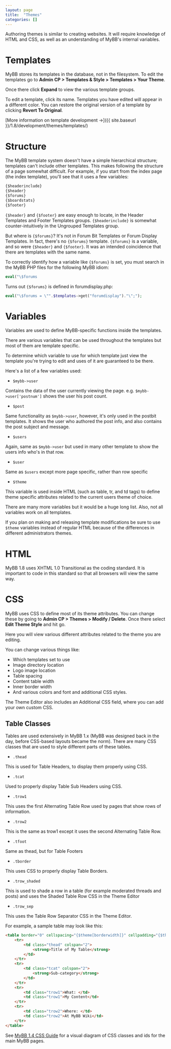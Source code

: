 ```yaml
---
layout: page
title:  "Themes"
categories: []
---
```


Authoring themes is similar to creating websites. It will require knowledge of HTML and CSS, as well as an understanding of MyBB's internal variables.

# Templates

MyBB stores its templates in the database, not in the filesystem. To edit the templates go to **Admin CP > Templates & Style > Templates > Your Theme**.

Once there click **Expand** to view the various template groups.

To edit a template, click its name. Templates you have edited will appear in a different color. You can restore the original version of a template by clicking **Revert To Original**.

[More information on template development &rarr;]({{ site.baseurl }}/1.8/development/themes/templates/)

# Structure

The MyBB template system doesn't have a simple hierarchical structure; templates can't include other templates. This makes following the structure of a page somewhat difficult. For example, if you start from the index page (the index template), you'll see that it uses a few variables:

```html
{$headerinclude}
{$header}
{$forums}
{$boardstats}
{$footer}
```

`{$header}` and `{$footer}` are easy enough to locate, in the Header Templates and Footer Templates groups. `{$headerinclude}` is somewhat counter-intuitively in the Ungrouped Templates group.

But where is `{$forums}`? It's not in Forum Bit Templates or Forum Display Templates. In fact, there's no `{$forums}` template. `{$forums}` is a variable, and so were `{$header}` and `{$footer}`. It was an intended coincidence that there are templates with the same name.

To correctly identify how a variable like `{$forums}` is set, you must search in the MyBB PHP files for the following MyBB idiom:

```php
eval("\$forums
```
Turns out `{$forums}` is defined in forumdisplay.php:

```php
eval("\$forums = \"".$templates->get("forumdisplay")."\";");
```

# Variables

Variables are used to define MyBB-specific functions inside the templates.

There are various variables that can be used throughout the templates but most of them are template specific.

To determine which variable to use for which template just view the template you're trying to edit and uses of it are guaranteed to be there.

Here's a list of a few variables used:

- `$mybb->user`

Contains the data of the user currently viewing the page. e.g. `$mybb->user['postnum']` shows the user his post count.

- `$post`

Same functionality as `$mybb->user`, however, it's only used in the postbit templates. It shows the user who authored the post info, and also contains the post subject and message.

 - `$users`
 
Again, same as `$mybb->user` but used in many other template to show the users info who's in that row.

 - `$user`
 
Same as `$users` except more page specific, rather than row specific

 - `$theme`
 
This variable is used inside HTML (such as table, tr, and td tags) to define theme specific attributes related to the current users theme of choice.

There are many more variables but it would be a huge long list. Also, not all variables work on all templates.

If you plan on making and releasing template modifications be sure to use `$theme` variables instead of regular HTML because of the differences in different administrators themes.

# HTML

MyBB 1.8 uses XHTML 1.0 Transitional as the coding standard. It is important to code in this standard so that all browsers will view the same way.

# CSS

MyBB uses CSS to define most of its theme attributes. You can change these by going to **Admin CP > Themes > Modify / Delete**. Once there select **Edit Theme Style** and hit go.

Here you will view various different attributes related to the theme you are editing.

You can change various things like:

- Which templates set to use
- Image directory location
- Logo image location
- Table spacing
- Content table width
- Inner border width
- And various colors and font and additional CSS styles.

The Theme Editor also includes an Additional CSS field, where you can add your own custom CSS.

## Table Classes

Tables are used extensively in MyBB 1.x (MyBB was designed back in the day, before CSS-based layouts became the norm). There are many CSS classes that are used to style different parts of these tables.

- `.thead`

This is used for Table Headers, to display them properly using CSS.

- `.tcat`
	
Used to properly display Table Sub Headers using CSS.

- `.trow1`
	
This uses the first Alternating Table Row used by pages that show rows of information.

- `.trow2`
	
This is the same as trow1 except it uses the second Alternating Table Row.

- `.tfoot`
	
Same as thead, but for Table Footers

- `.tborder`
	
This uses CSS to properly display Table Borders.

- `.trow_shaded`
	
This is used to shade a row in a table (for example moderated threads and posts) and uses the Shaded Table Row CSS in the Theme Editor

- `.trow_sep`
	
This uses the Table Row Separator CSS in the Theme Editor.

For example, a sample table may look like this:

```html
<table border="0" cellspacing="{$theme[borderwidth]}" cellpadding="{$theme[tablespace]}" width="100%">
    <tr>
        <td class="thead" colspan="2">
            <strong>Title of My Table</strong>
        </td>
    </tr>
    <tr>
        <td class="tcat" colspan="2">
            <strong>Sub-category</strong>
        </td>
    </tr>
    <tr>
        <td class="trow1">What: </td>
        <td class="trow1">My Content</td>
    </tr>
    <tr>
        <td class="trow2">Where: </td>
        <td class="trow2">At MyBB Wiki</td>
    </tr>
</table>
```

See [MyBB 1.4 CSS Guide](https://community.mybb.com/thread-33809.html) for a visual diagram of CSS classes and ids for the main MyBB pages.
